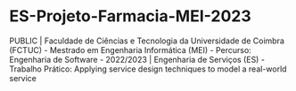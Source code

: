 # ES-Projeto-Farmacia-MEI-2023
PUBLIC | Faculdade de Ciências e Tecnologia da Universidade de Coimbra (FCTUC) - Mestrado em Engenharia Informática (MEI) - Percurso: Engenharia de Software - 2022/2023 | Engenharia de Serviços (ES) - Trabalho Prático: Applying service design techniques to model a real-world service
